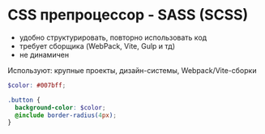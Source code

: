 # CSS препроцессор - SASS (SCSS)

* удобно структурировать, повторно использовать код
* требует сборщика (WebPack, Vite, Gulp и тд)
* не динамичен

Используют: крупные проекты, дизайн-системы, Webpack/Vite-сборки

```scss
$color: #007bff;

.button {
  background-color: $color;
  @include border-radius(4px);
}
```